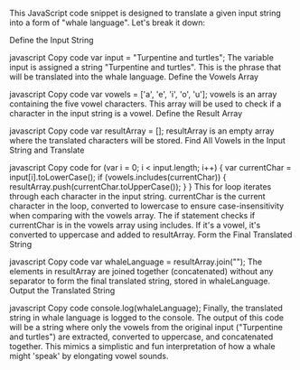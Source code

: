 This JavaScript code snippet is designed to translate a given input string into a form of "whale language". Let's break it down:

Define the Input String

javascript
Copy code
var input = "Turpentine and turtles";
The variable input is assigned a string "Turpentine and turtles". This is the phrase that will be translated into the whale language.
Define the Vowels Array

javascript
Copy code
var vowels = ['a', 'e', 'i', 'o', 'u'];
vowels is an array containing the five vowel characters. This array will be used to check if a character in the input string is a vowel.
Define the Result Array

javascript
Copy code
var resultArray = [];
resultArray is an empty array where the translated characters will be stored.
Find All Vowels in the Input String and Translate

javascript
Copy code
for (var i = 0; i < input.length; i++) {
    var currentChar = input[i].toLowerCase();
    if (vowels.includes(currentChar)) {
        resultArray.push(currentChar.toUpperCase());
    }
}
This for loop iterates through each character in the input string.
currentChar is the current character in the loop, converted to lowercase to ensure case-insensitivity when comparing with the vowels array.
The if statement checks if currentChar is in the vowels array using includes.
If it's a vowel, it's converted to uppercase and added to resultArray.
Form the Final Translated String

javascript
Copy code
var whaleLanguage = resultArray.join("");
The elements in resultArray are joined together (concatenated) without any separator to form the final translated string, stored in whaleLanguage.
Output the Translated String

javascript
Copy code
console.log(whaleLanguage);
Finally, the translated string in whale language is logged to the console.
The output of this code will be a string where only the vowels from the original input ("Turpentine and turtles") are extracted, converted to uppercase, and concatenated together. This mimics a simplistic and fun interpretation of how a whale might 'speak' by elongating vowel sounds.
